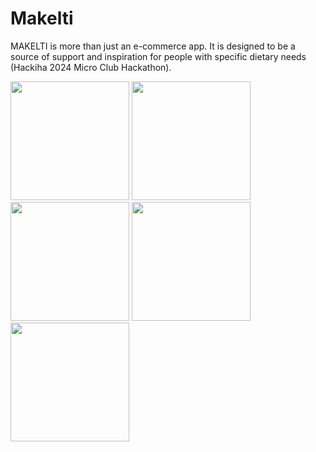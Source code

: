 # Makelti
MAKELTI is more than just an e-commerce app. It is designed to be a source of support and inspiration for people with specific dietary needs (Hackiha 2024 Micro Club Hackathon). 


<img src="https://github.com/SofianeHabaz/Makelti/assets/89341967/fecc54fe-7553-4568-86f8-5816fc88073b" width="190" />
<img src="https://github.com/SofianeHabaz/Makelti/assets/89341967/c4442ce6-5321-4e61-9016-964f9028b4cb" width="190" />
<img src="https://github.com/SofianeHabaz/Makelti/assets/89341967/dcc766a1-821a-4c95-a577-f9d09f4a7c20" width="190" />
<img src="https://github.com/SofianeHabaz/Makelti/assets/89341967/3192b0a5-f5a6-4c96-b9b6-e415d431e6f9" width="190" />
<img src="https://github.com/SofianeHabaz/Makelti/assets/89341967/8f9ffc53-eb40-4c10-8db2-df21973cf1a0" width="190" />
